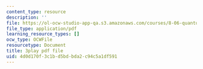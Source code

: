 ```yaml
---
content_type: resource
description: ''
file: https://ol-ocw-studio-app-qa.s3.amazonaws.com/courses/8-06-quantum-physics-iii-spring-2018/4d0d170f3c1bd5bdbda2c94c5a1df591_gX2y3PHMmnk.pdf
file_type: application/pdf
learning_resource_types: []
ocw_type: OCWFile
resourcetype: Document
title: 3play pdf file
uid: 4d0d170f-3c1b-d5bd-bda2-c94c5a1df591
---
```

